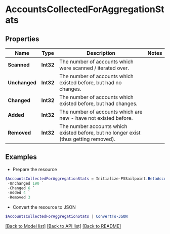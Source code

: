 # AccountsCollectedForAggregationStats
## Properties

Name | Type | Description | Notes
------------ | ------------- | ------------- | -------------
**Scanned** | **Int32** | The number of accounts which were scanned / iterated over. | 
**Unchanged** | **Int32** | The number of accounts which existed before, but had no changes. | 
**Changed** | **Int32** | The number of accounts which existed before, but had changes. | 
**Added** | **Int32** | The number of accounts which are new - have not existed before. | 
**Removed** | **Int32** | The number accounts which existed before, but no longer exist (thus getting removed). | 

## Examples

- Prepare the resource
```powershell
$AccountsCollectedForAggregationStats = Initialize-PSSailpoint.BetaAccountsCollectedForAggregationStats  -Scanned 200 `
 -Unchanged 190 `
 -Changed 6 `
 -Added 4 `
 -Removed 3
```

- Convert the resource to JSON
```powershell
$AccountsCollectedForAggregationStats | ConvertTo-JSON
```

[[Back to Model list]](../README.md#documentation-for-models) [[Back to API list]](../README.md#documentation-for-api-endpoints) [[Back to README]](../README.md)

